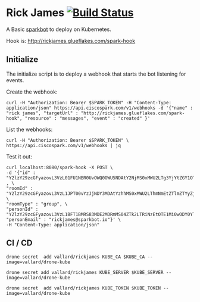 # Rick James [![Build Status](http://drone.ciscopipeline.io/api/badges/vallard/rickjames/status.svg)](http://drone.ciscopipeline.io/vallard/rickjames)

A Basic [sparkbot](https://developer.ciscospark.com) to deploy on Kubernetes.


Hook is: http://rickjames.glueflakes.com/spark-hook

## Initialize	
The initialize script is to deploy a webhook that starts the bot listening for events.  

Create the webhook: 

```
curl -H "Authorization: Bearer $SPARK_TOKEN" -H "Content-Type: application/json" https://api.ciscospark.com/v1/webhooks -d '{"name" : "rick james", "targetUrl" : "http://rickjames.glueflakes.com/spark-hook", "resource" : "messages", "event" : "created" }'
```

List the webhooks: 
```
curl -H "Authorization: Bearer $SPARK_TOKEN" \
https://api.ciscospark.com/v1/webhooks | jq
```

Test it out: 

```
curl localhost:8080/spark-hook -X POST \
-d '{"id" : "Y2lzY29zcGFyazovL3VzL01FU1NBR0UvOWQ0OWU5NDAtY2NjMS0xMWU2LTg3YjYtZGY1OTVjOTg0NzEz" , \
"roomId" : "Y2lzY29zcGFyazovL3VzL1JPT00vYzJjNDY3MDAtYzhhMS0xMWU2LThmNmEtZTlmZTYyZjkwMzU1", \
"roomType" : "group", \
"personId" : "Y2lzY29zcGFyazovL3VzL1BFT1BMRS83MDE2MDRmMS04ZTk2LTRiNzEtOTE1Mi0wODY0YTkxYmM2MTM",\
"personEmail" : "rickjames@sparkbot.io"}' \
-H "Content-Type: application/json"
```

## CI / CD

```
drone secret  add vallard/rickjames KUBE_CA $KUBE_CA --image=vallard/drone-kube

drone secret add vallard/rickjames KUBE_SERVER $KUBE_SERVER --image=vallard/drone-kube

drone secret  add vallard/rickjames KUBE_TOKEN $KUBE_TOKEN --image=vallard/drone-kube
```

